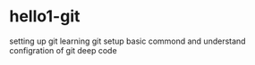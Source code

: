 # hello1-git
setting up git 
learning git setup
basic commond and
understand configration of git
deep code

